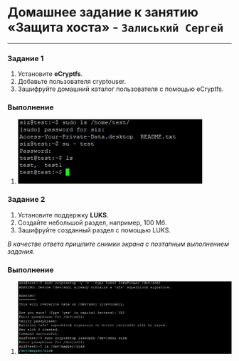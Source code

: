 # Домашнее задание к занятию «Защита хоста» - `Залиський Сергей`
   

---

### Задание 1

1. Установите **eCryptfs**.
2. Добавьте пользователя cryptouser.
3. Зашифруйте домашний каталог пользователя с помощью eCryptfs.



### Выполнение

1. ![screenshot-1](https://github.com/zitrax1/8-01-WH/blob/main/img/ecrypt.jpg)

### Задание 2

1. Установите поддержку **LUKS**.
2. Создайте небольшой раздел, например, 100 Мб.
3. Зашифруйте созданный раздел с помощью LUKS.

*В качестве ответа пришлите снимки экрана с поэтапным выполнением задания.*


### Выполнение

1. ![screenshot-1](https://github.com/zitrax1/8-01-WH/blob/main/img/luks.jpg)



